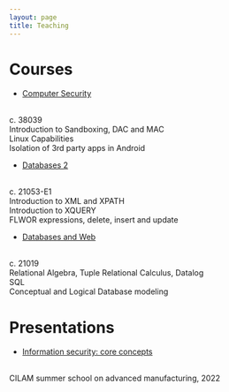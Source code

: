 ```yaml
---
layout: page
title: Teaching
---
```


# Courses

* [Computer Security](/sic.html)
<br>
c. 38039
<br>
Introduction to Sandboxing, DAC and MAC
<br>
Linux Capabilities
<br>
Isolation of 3rd party apps in Android

* [Databases 2](/db2.html)
<br>
c. 21053-E1
<br>
Introduction to XML and XPATH
<br>
Introduction to XQUERY
<br>
FLWOR expressions, delete, insert and update

* [Databases and Web](/bdweb.html)
<br>
c. 21019
<br>
Relational Algebra, Tuple Relational Calculus, Datalog
<br>
SQL
<br>
Conceptual and Logical Database modeling


# Presentations

* [Information security: core concepts](https://drive.google.com/file/d/1Qwi-YVpoC2IISI_0CpGOoX7hxV_YiagN/view?usp=sharing)
<br>
CILAM summer school on advanced manufacturing, 2022

